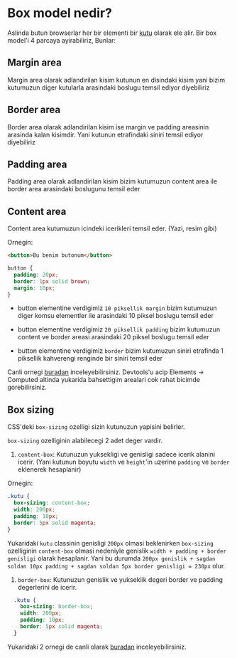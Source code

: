 # Box model nedir?

Aslinda butun browserlar her bir elementi bir [kutu](https://codinglead.github.io/images/box-model.png) olarak ele alir. Bir box model'i 4 parcaya ayirabiliriz, Bunlar:

## Margin area

Margin area olarak adlandirilan kisim kutunun en disindaki kisim yani bizim kutumuzun diger kutularla arasindaki boslugu temsil ediyor diyebiliriz

## Border area

Border area olarak adlandirilan kisim ise margin ve padding areasinin arasinda kalan kisimdir. Yani kutunun etrafindaki siniri temsil ediyor diyebiliriz

## Padding area

Padding area olarak adlandirilan kisim bizim kutumuzun content area ile border area arasindaki boslugunu temsil eder

## Content area

Content area kutumuzun icindeki icerikleri temsil eder. (Yazi, resim gibi)

Ornegin:

```html
<button>Bu benim butonum</button>
```

```css
button {
  padding: 20px;
  border: 1px solid brown;
  margin: 10px;
}
```

- button elementine verdigimiz `10 piksellik margin` bizim kutumuzun diger komsu elementler ile arasindaki 10 piksel boslugu temsil eder

- button elementine verdigimiz `20 piksellik padding` bizim kutumuzun content ve border areasi arasindaki 20 piksel boslugu temsil eder

- button elementine verdigimiz `border` bizim kutumuzun siniri etrafinda 1 piksellik kahverengi renginde bir siniri temsil eder

Canli ornegi [buradan](https://codepen.io/umutbozdag/pen/vYGMzJe) inceleyebilirsiniz. Devtools'u acip Elements -> Computed altinda yukarida bahsettigim arealari cok rahat bicimde gorebilirsiniz.

## Box sizing

CSS'deki `box-sizing` ozelligi sizin kutunuzun yapisini belirler.

`box-sizing` ozelliginin alabilecegi 2 adet deger vardir.

1. `content-box`: Kutunuzun yuksekligi ve genisligi sadece icerik alanini icerir. (Yani kutunun boyutu `width` ve `height`'in uzerine `padding` ve `border` eklenerek hesaplanir)

Ornegin:

```css
.kutu {
  box-sizing: content-box;
  width: 200px;
  padding: 10px;
  border: 5px solid magenta;
}
```

Yukaridaki `kutu` classinin genisligi `200px` olmasi beklenirken `box-sizing` ozelliginin `content-box` olmasi nedeniyle genislik `width + padding + border genisligi` olarak hesaplanir. Yani bu durumda `200px genislik + sagdan soldan 10px padding + sagdan soldan 5px border genisligi = 230px` olur.

1. `border-box`: Kutunuzun genislik ve yukseklik degeri border ve padding degerlerini de icerir.

```css
  .kutu {
    box-sizing: border-box;
    width: 200px;
    padding: 10px;
    border: 5px solid magenta;
  }
```

Yukaridaki 2 ornegi de canli olarak [buradan](https://codepen.io/umutbozdag/pen/dyMxNNq) inceleyebilirsiniz.

